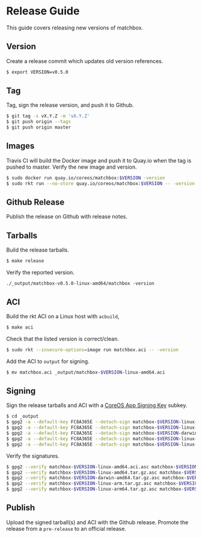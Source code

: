 
# Release Guide

This guide covers releasing new versions of matchbox.

## Version

Create a release commit which updates old version references.

```sh
$ export VERSION=v0.5.0
```

## Tag

Tag, sign the release version, and push it to Github.

```sh
$ git tag -s vX.Y.Z -m 'vX.Y.Z'
$ git push origin --tags
$ git push origin master
```

## Images

Travis CI will build the Docker image and push it to Quay.io when the tag is pushed to master. Verify the new image and version.

```sh
$ sudo docker run quay.io/coreos/matchbox:$VERSION -version
$ sudo rkt run --no-store quay.io/coreos/matchbox:$VERSION -- -version
```

## Github Release

Publish the release on Github with release notes.

## Tarballs

Build the release tarballs.

```sh
$ make release
```

Verify the reported version.

```
./_output/matchbox-v0.5.0-linux-amd64/matchbox -version
```

## ACI

Build the rkt ACI on a Linux host with `acbuild`,

```sh
$ make aci
```

Check that the listed version is correct/clean.

```sh
$ sudo rkt --insecure-options=image run matchbox.aci -- -version
```

Add the ACI to `output` for signing.

```sh
$ mv matchbox.aci _output/matchbox-$VERSION-linux-amd64.aci
```

## Signing

Sign the release tarballs and ACI with a [CoreOS App Signing Key](https://coreos.com/security/app-signing-key/) subkey.

```sh
$ cd _output
$ gpg2 -a --default-key FC8A365E --detach-sign matchbox-$VERSION-linux-amd64.aci
$ gpg2 -a --default-key FC8A365E --detach-sign matchbox-$VERSION-linux-amd64.tar.gz
$ gpg2 -a --default-key FC8A365E --detach-sign matchbox-$VERSION-darwin-amd64.tar.gz
$ gpg2 -a --default-key FC8A365E --detach-sign matchbox-$VERSION-linux-arm.tar.gz
$ gpg2 -a --default-key FC8A365E --detach-sign matchbox-$VERSION-linux-arm64.tar.gz
```

Verify the signatures.

```sh
$ gpg2 --verify matchbox-$VERSION-linux-amd64.aci.asc matchbox-$VERSION-linux-amd64.aci
$ gpg2 --verify matchbox-$VERSION-linux-amd64.tar.gz.asc matchbox-$VERSION-linux-amd64.tar.gz
$ gpg2 --verify matchbox-$VERSION-darwin-amd64.tar.gz.asc matchbox-$VERSION-darwin-amd64.tar.gz
$ gpg2 --verify matchbox-$VERSION-linux-arm.tar.gz.asc matchbox-$VERSION-linux-arm.tar.gz
$ gpg2 --verify matchbox-$VERSION-linux-arm64.tar.gz.asc matchbox-$VERSION-linux-arm64.tar.gz
```

## Publish

Upload the signed tarball(s) and ACI with the Github release. Promote the release from a `pre-release` to an official release.
